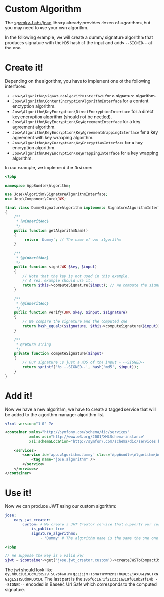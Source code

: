 Custom Algorithm
================

The [spomky-Labs/jose](https://github.com/Spomky-Labs/jose) library already provides dozen of algorithms, but you may need to use your own algorithm.

In the following example, we will create a dummy signature algorithm that produces signature with the `MD5` hash of the input and adds `--SIGNED--` at the end.

# Create it!

Depending on the algorithm, you have to implement one of the following interfaces:

- `Jose\Algorithm\SignatureAlgorithmInterface` for a signature algorithm.
- `Jose\Algorithm\ContentEncryptionAlgorithmInterface` for a content encryption algorithm.
- `Jose\Algorithm\KeyEncryption\DirectEncryptionInterface` for a direct key encryption algorithm (should not be needed).
- `Jose\Algorithm\KeyEncryption\KeyAgreementInterface` for a key agreement algorithm.
- `Jose\Algorithm\KeyEncryption\KeyAgreementWrappingInterface` for a key agreement with key wrapping algorithm.
- `Jose\Algorithm\KeyEncryption\KeyEncryptionInterface` for a key encryption algorithm.
- `Jose\Algorithm\KeyEncryption\KeyWrappingInterface` for a key wrapping algorithm.

In our example, we implement the first one:

```php
<?php

namespace AppBundle\Algorithm;

use Jose\Algorithm\SignatureAlgorithmInterface;
use Jose\Component\Core\JWK;

final class DummySignatureAlgorithm implements SignatureAlgorithmInterface
{
    /**
     * {@inheritdoc}
     */
    public function getAlgorithmName()
    {
         return 'Dummy'; // The name of our algorithm
    }
    
    /**
     * {@inheritdoc}
     */
    public function sign(JWK $key, $input)
    {
        // Note that the key is not used in this example.
        // A real example should use it.
        return $this->computeSignature($input); // We compute the signature
    }
    
    /**
     * {@inheritdoc}
     */
    public function verify(JWK $key, $input, $signature)
    {
        // We compare the signature and the computed one
        return hash_equals($signature, $this->computeSignature($input));
    }
    
    /**
     * @return string
     */
    private function computeSignature($input)
    {
        // Our signature is just a MD5 of the input + --SIGNED--
        return sprintf('%s --SIGNED--', hash('md5', $input));
    }
}
```

# Add it!

Now we have a new algorithm, we have to create a tagged service that will be added to the algorithm manager algorithm list.

```xml
<?xml version="1.0" ?>

<container xmlns="http://symfony.com/schema/dic/services"
           xmlns:xsi="http://www.w3.org/2001/XMLSchema-instance"
           xsi:schemaLocation="http://symfony.com/schema/dic/services http://symfony.com/schema/dic/services/services-1.0.xsd">

    <services>
        <service id="app.algorithm.dummy" class="AppBundle\Algorithm\DummySignatureAlgorithm" public="false">
            <tag name="jose.algorithm" />
        </service>
    </services>
</container>
```

# Use it!

Now we can produce JWT using our custom algorithm:

```yml
jose:
    easy_jwt_creator:
        custom: # We create a JWT Creator service that supports our custom algorithm
            is_public: true
            signature_algorithms:
                - 'Dummy' # The algorithm name is the same the one one returned by the method getAlgorithmName()
```

```php
<?php

// We suppose the key is a valid key
$jwt = $container->get('jose.jwt_creator.custom')->createJWSToCompactJSON('Hello', ['alg' => 'Dummy']);
```

The jwt should look like `eyJhbGciOiJEdW1teSJ9.SGVsbG8.MTg2ZjZjMTY3MWYyMWMzMzFhODE5ZjAxOGIyNGYxNGIgLS1TSUdORUQtLQ`. The last part is the `186f6c1671f21c331a819f018b24f14b --SIGNED--` encoded in Base64 Url Safe
which corresponds to the computed signature.
